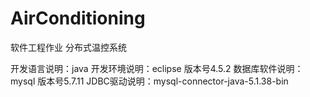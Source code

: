 # AirConditioning

软件工程作业 分布式温控系统

开发语言说明：java
开发环境说明：eclipse  版本号4.5.2
数据库软件说明：mysql  版本号5.7.11
JDBC驱动说明：mysql-connector-java-5.1.38-bin

